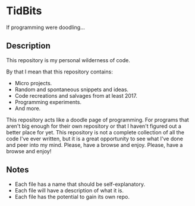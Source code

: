 # TidBits

If programming were doodling...

## Description

This repository is my personal wilderness of code.

By that I mean that this repository contains:

* Micro projects.
* Random and spontaneous snippets and ideas.
* Code recreations and salvages from at least 2017.
* Programming experiments.
* And more.

This repository acts like a doodle page of programming. For programs that aren't big enough for their own repository or that I haven't figured out a better place for yet. This repository is not a complete collection of all the code I've ever written, but it is a great opportunity to see what I've done and peer into my mind. Please, have a browse and enjoy.
Please, have a browse and enjoy!

## Notes

* Each file has a name that should be self-explanatory.
* Each file will have a description of what it is.
* Each file has the potential to gain its own repo.
